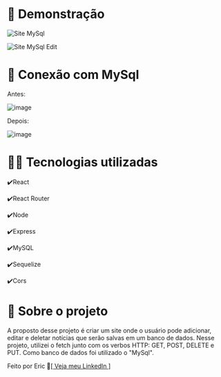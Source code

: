 # 🎥 Demonstração

![Site MySql](https://user-images.githubusercontent.com/68076508/165625205-86b68306-9098-4861-87a1-16aa1c52fdf8.gif)

![Site MySql Edit](https://user-images.githubusercontent.com/68076508/165625718-30d585d7-2886-4741-bebc-4e966d643f70.gif)

# 📁 Conexão com MySql

Antes:

![image](https://user-images.githubusercontent.com/68076508/165625665-710a9714-3434-44f8-95d3-e557fdebe97c.png)

Depois:

![image](https://user-images.githubusercontent.com/68076508/165625497-60ace55c-d052-45ea-8701-8da3e12abcb2.png)

# 👨‍💻 Tecnologias utilizadas

✔️React

✔️React Router

✔️Node 

✔️Express

✔️MySQL

✔️Sequelize

✔️Cors

# 📃 Sobre o projeto

  A proposto desse projeto é criar um site onde o usuário pode adicionar, editar e deletar notícias que serão salvas em um banco de dados. Nesse projeto, utilizei o fetch junto com os verbos HTTP: GET, POST, DELETE e PUT. 
  Como banco de dados foi utilizado o "MySql". 

Feito por Eric 🌌<a href='https://www.linkedin.com/in/eric-macedo-9b47601b1/'>[ Veja meu LinkedIn ]</a>


